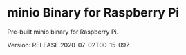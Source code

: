 # minio Binary for Raspberry Pi

Pre-built minio binary for Raspberry Pi.

Version: RELEASE.2020-07-02T00-15-09Z
